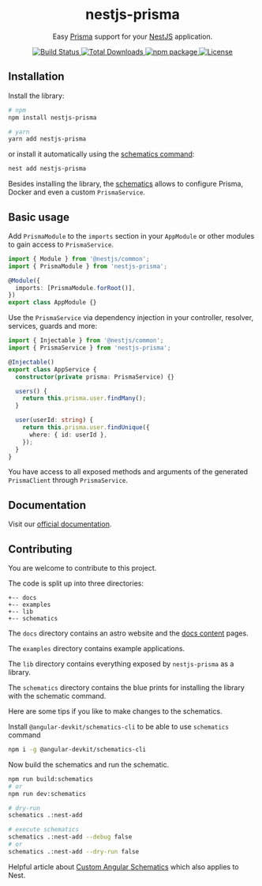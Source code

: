 <h1 align="center">nestjs-prisma</h1>

<p align="center">
    Easy <a href="https://github.com/prisma/prisma" target="_blank" rel="noopener">Prisma</a> support for your <a href="https://github.com/nestjs/nest" target="_blank" rel="noopener">NestJS</a> application.
</p>

<p align="center">
  <a href="https://github.com/notiz-dev/nestjs-prisma/actions/workflows/node.js.yml" target="_blank" rel="noopener">
    <img src="https://github.com/notiz-dev/nestjs-prisma/actions/workflows/node.js.yml/badge.svg?branch=main"alt="Build Status"/>
  </a>
  <a href="https://www.npmjs.com/package/nestjs-prisma" target="_blank" rel="noopener">
    <img src="https://img.shields.io/npm/dt/nestjs-prisma.svg" alt="Total Downloads" />
  </a>
  <a href="https://www.npmjs.com/package/nestjs-prisma" target="_blank" rel="noopener">
    <img src="https://img.shields.io/npm/v/nestjs-prisma.svg" alt="npm package"/>
  </a>
  <a href="https://github.com/notiz-dev/nestjs-prisma/blob/main/LICENSE" target="_blank" rel="noopener">
    <img src="https://img.shields.io/npm/l/nestjs-prisma.svg" alt="License">
  </a>
</p>

## Installation

Install the library:

```bash
# npm
npm install nestjs-prisma

# yarn
yarn add nestjs-prisma
```

or install it automatically using the [schematics command](https://docs.nestjs.com/cli/usages#nest-add):

```bash
nest add nestjs-prisma
```

Besides installing the library, the [schematics](#schematics) allows to configure Prisma, Docker and even a custom `PrismaService`.

## Basic usage

Add `PrismaModule` to the `imports` section in your `AppModule` or other modules to gain access to `PrismaService`.

```ts
import { Module } from '@nestjs/common';
import { PrismaModule } from 'nestjs-prisma';

@Module({
  imports: [PrismaModule.forRoot()],
})
export class AppModule {}
```

Use the `PrismaService` via dependency injection in your controller, resolver, services, guards and more:

```ts
import { Injectable } from '@nestjs/common';
import { PrismaService } from 'nestjs-prisma';

@Injectable()
export class AppService {
  constructor(private prisma: PrismaService) {}

  users() {
    return this.prisma.user.findMany();
  }

  user(userId: string) {
    return this.prisma.user.findUnique({
      where: { id: userId },
    });
  }
}
```

You have access to all exposed methods and arguments of the generated `PrismaClient` through `PrismaService`.

## Documentation

Visit our [official documentation](https://nestjs-prisma.dev/docs/installation).

## Contributing

You are welcome to contribute to this project.

The code is split up into three directories:

```
+-- docs
+-- examples
+-- lib
+-- schematics
```

The `docs` directory contains an astro website and the [docs content](./docs/src/pages/docs) pages.

The `examples` directory contains example applications.

The `lib` directory contains everything exposed by `nestjs-prisma` as a library.

The `schematics` directory contains the blue prints for installing the library with the schematic command.

Here are some tips if you like to make changes to the schematics.

Install `@angular-devkit/schematics-cli` to be able to use `schematics` command

```bash
npm i -g @angular-devkit/schematics-cli
```

Now build the schematics and run the schematic.

```bash
npm run build:schematics
# or
npm run dev:schematics

# dry-run
schematics .:nest-add

# execute schematics
schematics .:nest-add --debug false
# or
schematics .:nest-add --dry-run false
```

Helpful article about [Custom Angular Schematics](https://medium.com/@tomastrajan/total-guide-to-custom-angular-schematics-5c50cf90cdb4) which also applies to Nest.
